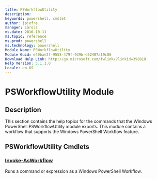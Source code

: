 ```yaml
---
title: PSWorkflowUtility
description: 
keywords: powershell, cmdlet
author: jpjofre
manager: carolz
ms.date: 2016-10-11
ms.topic: reference
ms.prod: powershell
ms.technology: powershell
Module Name: PSWorkflowUtility
Module Guid: e40bae2f-9558-479f-939b-e52407a19c86
Download Help Link: http://go.microsoft.com/fwlink/?linkid=390818
Help Version: 5.1.1.0
Locale: en-US
---
```


# PSWorkflowUtility Module
## Description
This section contains the help topics for the commands that the Windows PowerShell PSWorkflowUtility module exports. This module contains a workflow that supports the Windows PowerShell Workflow feature.

## PSWorkflowUtility Cmdlets
### [Invoke-AsWorkflow](Invoke-AsWorkflow.md)
Runs a command or expression as a Windows PowerShell Workflow.

